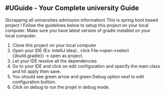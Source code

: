#UGuide - Your Complete university Guide
--------
(Scrapping all universities admission information)
This is spring boot based project !
Follow the guidelines below to setup this project on your local computer.
Make sure you have latest version of gradle installed on your local computer.
  1) Clone this project on your local computer
  2) Open your IDE (Ex: IntelliJ Idea) , click File->open->select {{build.gradle}} -> open as project.
  3) Let your IDE resolve all the dependencies 
  4) Go to your IDE and click on edit configuration and specify the main class and hit apply then save.
  5) You should see green arrow and green Debug option next to edit configuration buttion.
  6) Click on debug to run the projet in debug mode.
  
